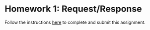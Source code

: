 # Homework 1: Request/Response

Follow the instructions [here](https://make-school-courses.github.io/WEB-1.1-Web-Architecture/#/Assignments/01-Request-Response) to complete and submit this assignment.